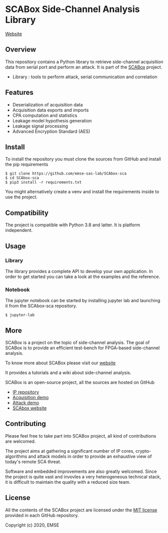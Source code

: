 # SCABox Side-Channel Analysis Library

[Website](https://emse-sas-lab.github.io/SCAbox/)

## Overview

This repository contains a Python library to retrieve side-channel acquisition data from serial
port and perform an attack. It is part of the [SCABox](https://emse-sas-lab.github.io/SCAbox/) project.

- Library : tools to perform attack, serial communication and correlation

## Features

- Deserialization of acquisition data
- Acquisition data exports and imports
- CPA computation and statistics
- Leakage model hypothesis generation
- Leakage signal processing
- Advanced Encryption Standard (AES)

## Install

To install the repository you must clone the sources from GitHub and install the pip requirements

```
$ git clone https://github.com/emse-sas-lab/SCAbox-sca
$ cd SCAbox-sca
$ pip3 install -r requirements.txt
```

You might alternatively create a venv and install the requirements inside to use the project. 

## Compatibility

The project is compatible with Python 3.8 and latter. It is platform independent.

## Usage

### Library

The library provides a complete API to develop your own application.
In order to get started you can take a look at the examples and the reference.

### Notebook

The jupyter notebook can be started by installing jupyter lab and launching it from the SCAbox-sca repository.

```$ jupyter-lab```


## More


SCABox is a project on the topic of side-channel analysis.
The goal of SCABox is to provide an efficient test-bench for FPGA-based side-channel analysis.

To know more about SCABox please visit our [website](https://emse-sas-lab.github.io/SCAbox/)

It provides a tutorials and a wiki about side-channel analysis.

SCABox is an open-source project, all the sources are hosted on GitHub

- [IP repository](https://github.com/emse-sas-lab/SCAbox-ip/)
- [Acquisition demo](https://github.com/emse-sas-lab/SCAbox-demo/)
- [Attack demo](https://github.com/emse-sas-lab/SCAbox-automation/)
- [SCAbox website](https://github.com/emse-sas-lab/SCAbox/)

Contributing
---------------------------------------------------------------

Please feel free to take part into SCABox project, all kind of contributions are welcomed.

The project aims at gathering a significant number of IP cores, crypto-algorithms and attack models 
in order to provide an exhaustive view of today's remote SCA threat.

Software and embedded improvements are also greatly welcomed. Since the project is quite vast and invovles
a very heterogeneous technical stack, it is difficult to maintain the quality with a reduced size team.  

License
---------------------------------------------------------------

All the contents of the SCABox project are licensed under the [MIT license](https://choosealicense.com/licenses/mit/) provided in each GitHub repository.

Copyright (c) 2020, EMSE
